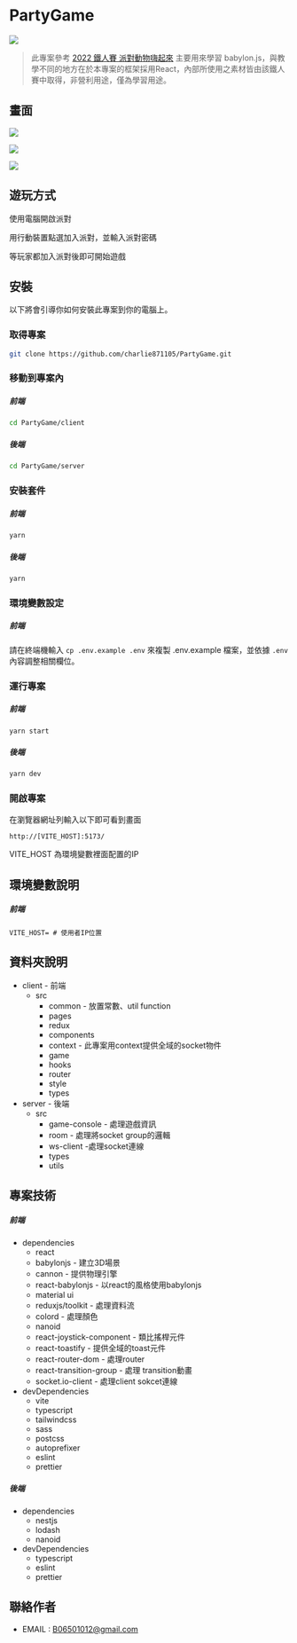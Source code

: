 # PartyGame

![](https://i.imgur.com/a0YINuO.png)

> 此專案參考 [2022 鐵人賽 派對動物嗨起來](https://ithelp.ithome.com.tw/users/20140213/ironman/5661) 主要用來學習 babylon.js，與教學不同的地方在於本專案的框架採用React，內部所使用之素材皆由該鐵人賽中取得，非營利用途，僅為學習用途。


## 畫面
![](https://i.imgur.com/JorU4tB.jpg)

![](https://i.imgur.com/NrZXOtN.png)

![](https://i.imgur.com/vpmiC6n.png)


## 遊玩方式

使用電腦開啟派對

用行動裝置點選加入派對，並輸入派對密碼

等玩家都加入派對後即可開始遊戲


## 安裝

以下將會引導你如何安裝此專案到你的電腦上。


### 取得專案

```bash
git clone https://github.com/charlie871105/PartyGame.git
```

### 移動到專案內

##### 前端
```bash
cd PartyGame/client
```
##### 後端
```bash
cd PartyGame/server
```

### 安裝套件

##### 前端
```bash
yarn
```
##### 後端
```bash
yarn
```

### 環境變數設定

##### 前端

請在終端機輸入 `cp .env.example .env` 來複製 .env.example 檔案，並依據 `.env` 內容調整相關欄位。

### 運行專案

##### 前端
```bash
yarn start
```
##### 後端
```bash
yarn dev
```

### 開啟專案

在瀏覽器網址列輸入以下即可看到畫面

```bash
http://[VITE_HOST]:5173/
```
VITE_HOST 為環境變數裡面配置的IP

## 環境變數說明

##### 前端
```env
VITE_HOST= # 使用者IP位置
```

## 資料夾說明


- client - 前端
    - src
        - common - 放置常數、util function
        - pages
        - redux
        - components
        - context - 此專案用context提供全域的socket物件
        - game
        - hooks
        - router
        - style
        - types
- server - 後端
    - src
        - game-console - 處理遊戲資訊
        - room - 處理將socket group的邏輯
        - ws-client -處理socket連線
        - types
        - utils




## 專案技術

##### 前端
- dependencies
    - react
    - babylonjs - 建立3D場景
    - cannon - 提供物理引擎
    - react-babylonjs - 以react的風格使用babylonjs
    - material ui
    - reduxjs/toolkit - 處理資料流
    - colord - 處理顏色
    - nanoid
    - react-joystick-component - 類比搖桿元件
    - react-toastify - 提供全域的toast元件
    - react-router-dom - 處理router
    - react-transition-group - 處理 transition動畫
    - socket.io-client - 處理client sokcet連線
- devDependencies
    - vite
    - typescript
    - tailwindcss
    - sass
    - postcss
    - autoprefixer
    - eslint
    - prettier 

##### 後端
- dependencies
    - nestjs
    - lodash
    - nanoid
- devDependencies
    - typescript
    - eslint
    - prettier

## 聯絡作者

- EMAIL : B06501012@gmail.com 
